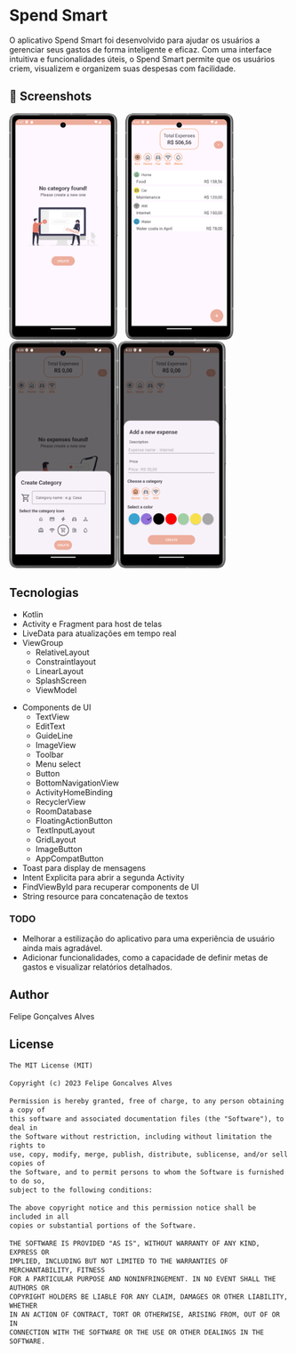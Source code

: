 # Spend Smart

O aplicativo Spend Smart foi desenvolvido para ajudar os usuários a gerenciar seus gastos de forma inteligente e eficaz. Com uma interface intuitiva e funcionalidades úteis, o Spend Smart permite que os usuários criem, visualizem e organizem suas despesas com facilidade.

## :camera_flash: Screenshots
<!-- You can add more screenshots here if you like -->
<img src="/result/Screenshot_5.png" width="195">&emsp;<img src="/result/Screenshot_4.png" width="195">&emsp;<img src="/result/Screenshot_1.png" width="195"><img src="/result/Screenshot_2.png" width="195">


## Tecnologias
* Kotlin
* Activity e Fragment para host de telas
* LiveData para atualizações em tempo real
* ViewGroup
    * RelativeLayout
    * Constraintlayout
    * LinearLayout
    * SplashScreen
    * ViewModel
- Components de UI
    - TextView
    - EditText
    - GuideLine
    - ImageView
    - Toolbar
    - Menu select
    - Button
    - BottomNavigationView
    - ActivityHomeBinding
    - RecyclerView
    - RoomDatabase
    - FloatingActionButton
    - TextInputLayout
    - GridLayout
    - ImageButton
    - AppCompatButton
- Toast para display de mensagens
- Intent Explicita para abrir a segunda Activity
- FindViewById para recuperar components de UI
- String resource para concatenação de textos


### TODO
- Melhorar a estilização do aplicativo para uma experiência de usuário ainda mais agradável.
- Adicionar funcionalidades, como a capacidade de definir metas de gastos e visualizar relatórios detalhados.


## Author
Felipe Gonçalves Alves 

## License
```
The MIT License (MIT)

Copyright (c) 2023 Felipe Goncalves Alves

Permission is hereby granted, free of charge, to any person obtaining a copy of
this software and associated documentation files (the "Software"), to deal in
the Software without restriction, including without limitation the rights to
use, copy, modify, merge, publish, distribute, sublicense, and/or sell copies of
the Software, and to permit persons to whom the Software is furnished to do so,
subject to the following conditions:

The above copyright notice and this permission notice shall be included in all
copies or substantial portions of the Software.

THE SOFTWARE IS PROVIDED "AS IS", WITHOUT WARRANTY OF ANY KIND, EXPRESS OR
IMPLIED, INCLUDING BUT NOT LIMITED TO THE WARRANTIES OF MERCHANTABILITY, FITNESS
FOR A PARTICULAR PURPOSE AND NONINFRINGEMENT. IN NO EVENT SHALL THE AUTHORS OR
COPYRIGHT HOLDERS BE LIABLE FOR ANY CLAIM, DAMAGES OR OTHER LIABILITY, WHETHER
IN AN ACTION OF CONTRACT, TORT OR OTHERWISE, ARISING FROM, OUT OF OR IN
CONNECTION WITH THE SOFTWARE OR THE USE OR OTHER DEALINGS IN THE SOFTWARE.
```
